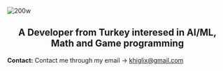 
![200w](https://github.com/Higlix/Higlix/assets/109249128/5c0e3b31-e409-49ce-a7b3-f8e0ab79d85a)


<h2 align="center">A Developer from Turkey interesed in AI/ML, Math and Game programming</h2>

**Contact:**
Contact me through my email -> khiglix@gmail.com
